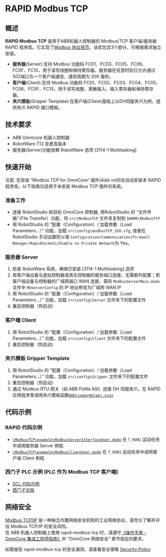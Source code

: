 # RAPID Modbus TCP

## 概述
**RAPID Modbus TCP** 是用于ABB机器人控制器的 Modbus/TCP 客户端/服务器 RAPID 程序库。它实现了[Modbus 协议规范](https://modbus.org/docs/Modbus_Application_Protocol_V1_1b3.pdf)。该库包含3个部分，可根据需求独立安装。
  
- **服务器**(Server):支持 Modbus 功能码 FC01、FC03、FC05、FC06、FC0F、FC10，用于读写线圈和保持寄存器。服务器在任意时刻只允许通过502端口与一个客户端通信，通信周期为 200 毫秒。     
- **客户端**(Client):支持 Modbus 功能码 FC01、FC02、FC03、FC04、FC05、FC06、FC0F、FC10，用于读写线圈、离散输入、输入寄存器和保持寄存器。 
- **夹爪模板**(Gripper Template):在客户端(Client)基础上以DH伺服夹爪为例，提供夹爪 RAPID 接口模板。

## 技术要求  
- ABB Omnicore 机器人控制器  
- RobotWare 7.13 及更高版本
- 服务器(Server)功能依赖 RobotWare 选项 [3114-1 Multitasking]

## 快速开始
注意: 在安装 “Modbus TCP for OmniCore” 插件(Add-in)时会自动安装本 RAPID 程序库。以下指南仅适用于未安装 Modbus TCP 插件的系统。
### 准备工作
- 连接 RobotStudio 和目标 OmniCore 控制器, 用RobotStudio 的 “文件传输“（File Transfer）功能，将 `src\ModbusTCP` 文件夹复制到 `$HOME\ModbusTCP`
- 用 RobotStudio 的 “配置（Configuration）/ 加载参数（Load Parameters...）” 功能，加载 `src\config\modbusTCP_SIO.cfg`; 或者在 RobotStudio 手动设置防火墙 `Configuration/Communication/Firewall Manager/RapidSockets/Enable on Private Network`为 Yes。

### 服务器 Server
1. 检查 RobotWare 系统，确保已安装 [3114-1 Multitasking] 选项
2. 若客户端设备与虚拟控制器或真实控制器的服务端口连接，无需额外配置；若客户端设备与控制器的广域网端口 WAN 连接，需将 `ModbusServerMain.modx` 文件中 `MbServerConfig` 的 IP 地址修改为广域网 WAN IP
3. 用 RobotStudio 的 “配置（Configuration）/ 加载参数（Load Parameters...）” 功能，加载 `src\config\Server` 文件夹下的配置文件
4. 重启控制器（热启动）

### 客户端 Client
1. 用 RobotStudio 的 “配置（Configuration）/ 加载参数（Load Parameters...）” 功能，加载 `src\config\Client` 文件夹下的配置文件
2. 重启控制器（热启动）

### 夹爪模板 Gripper Template
1. 用 RobotStudio 的 “配置（Configuration）/ 加载参数（Load Parameters...）” 功能，加载 `src\config\Gripper` 文件夹下的配置文件
2. 重启控制器（热启动）
3. 通过 Modbus RTU 网关（如 ABB PoWa ASI）连接 DH 伺服夹爪，在 RAPID 应用程序里调用夹爪模板函数[`DHGripperHelper.sysx`](https://github.com/ABB-RARO/rapid-modbus-tcp/blob/main/src/ModbusTCP/gripper/DHGripperHelper.sysx) 

## 代码示例
### RAPID 代码示例
- [`\ModbusTCP\example\ModbusServerInterfaceUser.modx`](https://github.com/ABB-RARO/rapid-modbus-tcp/blob/main/src/ModbusTCP/example/ModbusServerInterfaceUser.modx) 在 `T_ROB1` 运动任务中调用服务器 Server 例程. 
- [`\ModbusTCP\example\ModbusClientUser.modx`](https://github.com/ABB-RARO/rapid-modbus-tcp/blob/main/src/ModbusTCP/example/ModbusTCPClientUser.modx) 在 `T_ROB1` 运动任务中调用客户端 Client 例程. 

### 西门子 PLC 示例 (PLC 作为 Modbus TCP 客户端)
- [SCL 代码示例](https://github.com/ABB-RARO/rapid-modbus-tcp/blob/main/SCL_example.md)
- [西门子文档](https://support.industry.siemens.com/cs/cn/zh/view/109782521)

## 网络安全
[Modbus TCP/IP](https://modbus.org/faq.php) 是一种缺乏内置网络安全机制的工业网络协议，请充分了解并评估 Modbus TCP/IP 的安全风险。  
在 ABB 机器人控制器上使用 rapid-modbus-tcp 时，请遵守[《操作手册 - OmniCore 集成工程师指南》](https://search.abb.com/library/Download.aspx?DocumentID=3HAC065037-010&LanguageCode=zh&DocumentPartId=&Action=Launch)中 “OmniCore 网络安全” 章节规定的要求。

如需报告 rapid-modbus-tcp 的安全漏洞，请查看安全策略 [Security Policy](https://github.com/ABB-RARO/rapid-modbus-tcp/blob/main/SECURITY.md) 
